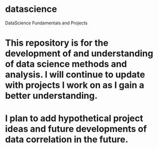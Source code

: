 # datascience
DataScience Fundamentals and Projects

# This repository is for the development of and understanding of data science methods and analysis.  I will continue to update with projects I work on as I gain a better understanding.
# I plan to add hypothetical project ideas and future developments of data correlation in the future.
